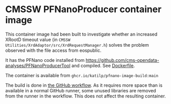 # CMSSW PFNanoProducer container image

This container image had been built to investigate whether an increased XRootD timeout value (in `CMSSW Utilities/XrdAdaptor/src/XrdRequestManager.h`) solves the problem observed with the file access from eospublic.

It has the PFNano code installed from https://github.com/cms-opendata-analyses/PFNanoProducerTool and compiled. See [Dockerfile](Dockerfile).

The container is available from `ghcr.io/katilp/pfnano-image-build:main`

The build is done in [the GitHub workflow](.github/workflows/docker-publish.yml). As it requires more space than is available in a normal GitHub runner, some unused libraries are removed from the runner in the workflow. This does not affect the resulting container.
